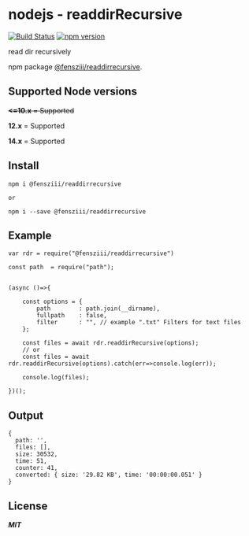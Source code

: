 # nodejs - readdirRecursive

[![Build Status](https://travis-ci.com/fensziii/readdirRecursive.svg?branch=master)](https://travis-ci.com/github/fensziii/readdirRecursive)
[![npm version](https://img.shields.io/badge/npm%20version-1.0.0-brightgreen)]()

read dir recursively

npm package [@fensziii/readdirrecursive](https://www.npmjs.com/package/@fensziii/readdirrecursive).

## Supported Node versions

~~**<=10.x** = Supported~~

**12.x** = Supported

**14.x** = Supported


## Install

```
npm i @fensziii/readdirrecursive

or

npm i --save @fensziii/readdirrecursive
```

## Example

```
var rdr = require("@fensziii/readdirrecursive")

const path  = require("path");


(async ()=>{

    const options = {
        path        : path.join(__dirname),
        fullpath    : false,
        filter      : "", // example ".txt" Filters for text files
    };

    const files = await rdr.readdirRecursive(options);
    // or
    const files = await rdr.readdirRecursive(options).catch(err=>console.log(err));

    console.log(files);

})();
```



## Output

```
{
  path: '',
  files: [],
  size: 30532,
  time: 51,
  counter: 41,
  converted: { size: '29.82 KB', time: '00:00:00.051' }
}
```

## License

***MIT***